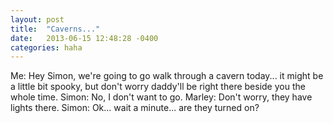 ```yaml
---
layout: post
title:  "Caverns..."
date:   2013-06-15 12:48:28 -0400
categories: haha
---
```


Me: Hey Simon, we're going to go walk through a cavern today... it might be a little bit spooky, but don't worry daddy'll be right there beside you the whole time.
Simon: No, I don't want to go.
Marley: Don't worry, they have lights there.
Simon: Ok... wait a minute... are they turned on?
